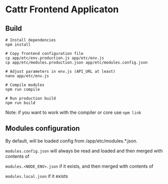 # Cattr Frontend Applicaton

## Build
```
# Install dependencies
npm install

# Copy frontend configuration file
cp app/etc/env.production.js app/etc/env.js
cp app/etc/modules.production.json app/etc/modules.config.json

# Adjust parameters in env.js (API_URL at least)
nano app/etc/env.js

# Compile modules
npm run compile

# Run production build
npm run build
```

Note: if you want to work with the compiler or core use `npm link`

## Modules configuration

By default, will be loaded config from /app/etc/modules.*.json.

`modules.config.json` will always be read and loaded and then merged with contents of

`modules.<NODE_ENV>.json` if it exists, and then merged with contents of

`modules.local.json` if it exists
